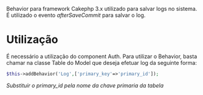 Behavior para framework Cakephp 3.x utilizado para salvar logs no sistema.
É utilizado o evento *afterSaveCommit* para salvar o log.

# Utilização

É necessário a utilização do component Auth.
Para utilizar o Behavior, basta chamar na classe Table do Model que deseja efetuar log da seguinte forma:

```php
$this->addBehavior('Log',['primary_key'=>'primary_id']);
```

*Substituir o primary_id pela nome da chave primaria da tabela*


